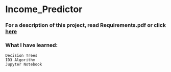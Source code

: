 # Income_Predictor
### For a description of this project, read Requirements.pdf or click [here](https://github.com/fxnolimit/WebSocket_prototype/blob/master/README.pdf)

### What I have learned:
  
    Decision Trees  
    ID3 Algorithm
    Jupyter Notebook
    
